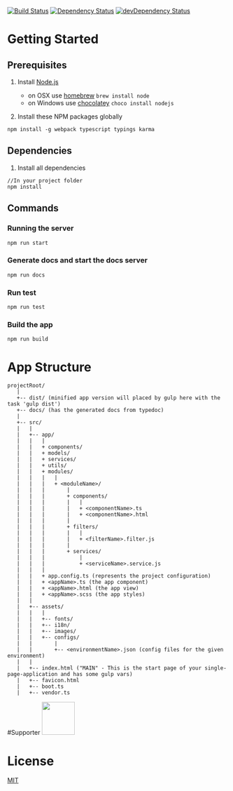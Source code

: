 [![Build Status](https://travis-ci.org/w3tecch/ng2-ts-boilerplate.svg?branch=master)](https://travis-ci.org/hw3tecch/ng2-ts-boilerplate)
[![Dependency Status](https://david-dm.org/w3tecch/ng2-ts-boilerplate.svg)](https://david-dm.org/w3tecch/ng2-ts-boilerplate)
[![devDependency Status](https://david-dm.org/w3tecch/ng2-ts-boilerplate/dev-status.svg)](https://david-dm.org/w3tecch/ng2-ts-boilerplate#info=devDependencies)

# Getting Started

## Prerequisites
1. Install [Node.js](http://nodejs.org)
	- on OSX use [homebrew](http://brew.sh) `brew install node`
	- on Windows use [chocolatey](https://chocolatey.org/) `choco install nodejs`

2. Install these NPM packages globally
  ```
  npm install -g webpack typescript typings karma
  ```

## Dependencies
1. Install all dependencies
  ```
  //In your project folder
  npm install
  ```

## Commands

### Running the server
```
npm run start
```

### Generate docs and start the docs server
```
npm run docs
```

### Run test
```
npm run test
```

### Build the app
```
npm run build
```

# App Structure
```
projectRoot/
   |
   +-- dist/ (minified app version will placed by gulp here with the task 'gulp dist')
   +-- docs/ (has the generated docs from typedoc)
   |
   +-- src/
   |   |
   |   +-- app/
   |   |   |
   |   |   + components/
   |   |   + models/
   |   |   + services/
   |   |   + utils/
   |   |   + modules/
   |   |   |   |
   |   |   |   + <moduleName>/
   |   |   |       |
   |   |   |       + components/
   |   |   |       |   |
   |   |   |       |   + <componentName>.ts
   |   |   |       |   + <componentName>.html
   |   |   |       |
   |   |   |       + filters/
   |   |   |       |   |
   |   |   |       |   + <filterName>.filter.js
   |   |   |       |
   |   |   |       + services/
   |   |   |           |
   |   |   |           + <serviceName>.service.js
   |   |   |
   |   |   + app.config.ts (represents the project configuration)
   |   |   + <appName>.ts (the app component)
   |   |   + <appName>.html (the app view)
   |   |   + <appName>.scss (the app styles)
   |   |
   |   +-- assets/
   |   |   |
   |   |   +-- fonts/
   |   |   +-- i18n/
   |   |   +-- images/
   |   |   +-- configs/
   |   |       |
   |   |       +-- <environmentName>.json (config files for the given environment)
   |   |
   |   +-- index.html ("MAIN" - This is the start page of your single-page-application and has some gulp vars)
   |   +-- favicon.html
   |   +-- boot.ts
   |   +-- vendor.ts
  ```

#Supporter
<a href="https://www.browserstack.com"><img src="https://cdn.rawgit.com/w3tecch/ng2-ts-boilerplate/develop/supporters/browserStack.svg" height="75" /></a>

# License
 [MIT](/LICENSE)